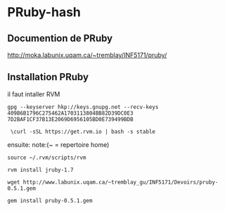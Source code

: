 PRuby-hash
==========
Documention de PRuby
--------------------

http://moka.labunix.uqam.ca/~tremblay/INF5171/pruby/

Installation PRuby
------------------
il faut intaller RVM

```
gpg --keyserver hkp://keys.gnupg.net --recv-keys 409B6B1796C275462A1703113804BB82D39DC0E3 7D2BAF1CF37B13E2069D6956105BD0E739499BDB

 \curl -sSL https://get.rvm.io | bash -s stable
```
ensuite: note:(~ = repertoire home)
```
source ~/.rvm/scripts/rvm

rvm install jruby-1.7

wget http://www.labunix.uqam.ca/~tremblay_gu/INF5171/Devoirs/pruby-0.5.1.gem

gem install pruby-0.5.1.gem
 ```
